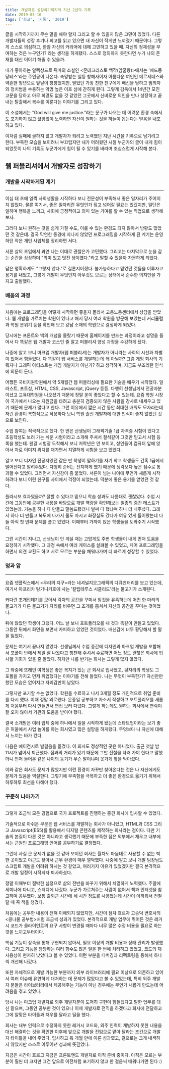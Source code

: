 ```yaml
---
title: 개발자로 성장하기까지의 지난 2년의 기록
date: 2019-05-16
tags: ['회고', '기록', '2019']
---
```


글을 시작하기까지 무슨 말을 해야 할지 그리고 할 수 있을지 많은 고민이 있었다. 다른 개발자들의 성장 후기나 회고를 읽고 있으면 내 자신이 작게만 느껴졌기 때문이다. 그렇게 스스로 의심하고, 한참 자신의 커리어에 대해 고민하고 있을 때. 자신의 정체성을 부여하는 것은 누구인가? 라는 생각을 하게됐다. 스스로 정의하지 못한다면 누가 나의 존재를 대신 이야기 해줄 수 있을까.

내가 좋아하는 알렉상드로 뒤마의 소설인 <몬테크리스토 백작(암굴왕)>에서는 '에드몽 당테스'라는 주인공이 나온다. 촉망받는 일등 항해사이자 아름다운 여인인 메르세데스와 약혼한 청년으로 앞날이 창창했지만, 믿었던 가장 친한 친구에게 배신을 당하고 범죄자와 정치범을 수용하는 악명 높은 이프 섬에 갇히게 된다. 그렇게 감옥에서 14년간 모진 고문을 당하고 아무 희망도 없을 것 같았던 그곳에서 신비로운 의인을 만나 성장하고 끝내는 탈출해서 복수를 이룬다는 이야기를 그리고 있다.

이 소설에서는 “God will give me justice.”라는 문구가 나오는 데 어려운 환경 속에서도 포기하지 않고 끊임없이 노력하면 자신이 원하는 것을 하늘이 돕는다는 믿음을 내포하고 있다.

이처럼 실패에 굴하지 않고 개발자가 되려고 노력했던 지난 시간을 기록으로 남기려고 한다. 부족한 모습을 보이려니 부끄럽지만 내가 어려웠던 시절 누군가의 글이 내게 힘이 되었듯이 나의 기록도 누군가에게 힘이 될 수 있기를 바라며 조심스럽게 시작해 본다.

## 웹 퍼블리셔에서 개발자로 성장하기

### 개발을 시작하게된 계기

---

이십 대 초에 일찍 사회생활을 시작하다 보니 전문성이 부족해서 좋은 일자리가 주어지지 않았다. 물론 여기서, 좋은 일자리란 무엇인가 짚고 넘어갈 필요는 있겠지만, 일단은 일하며 행복을 느끼고, 사회에 긍정적이고 의미 있는 기여를 할 수 있는 직업으로 생각해보자.

그러다 보니 원하는 것을 쉽게 가질 수도, 이룰 수 있는 환경도 되지 않아서 방황도 많았던 것 같은데. 결국 막연한 동경에 지나지 않았던 프로그래밍을 시작하게 된 계기는 운영하던 작은 개인 사업체를 정리하면 서다.

서른 살의 초입에서 과연 나는 이대로 괜찮은가 고민했다. 그리고는 마지막으로 눈을 감는 순간을 상상하며 "의미 있고 멋진 생이였다."라고 말할 수 있을까 자문하게 되었다.

답은 명확하게도 "그렇지 않다."로 결론지어졌다. 불가능하다고 믿었던 것들을 이루자고 용기를 내었고, 그렇게 개발이 무엇인지 아무것도 모르는 상태에서 순수한 의지만을 가지고 출발했다.

### 배움의 과정

---

처음에는 프로그래밍을 어떻게 시작하면 좋을지 몰라서 고용노동센터에서 상담을 받았다. 웹 개발을 가르치는 학원이 있다고 해서 당시 여러 학원을 방문해 보았는데 커리큘럼과 학원 분위기 등을 확인해 보고 강남 소재의 학원으로 결정하게 되었다.

당시에는 프론트와 백의 개념을 몰랐기 때문에 홈페이지를 만드는 과정이라고 설명을 들어서 다 똑같은 웹 개발자 코스인 줄 알고 퍼블리셔 양성 과정을 수강하게 됐다.

나중에 알고 보니 마크업 개발자(웹 퍼블리셔)는 개발자가 아니라는 사회의 시선과 차별이 있어서 힘들었다. 다 똑같이 웹 서비스를 개발하는데 왜 아닐까? 그럼 게임 회사의 기획자나 그래픽 아티스트는 게임 개발자가 아닌가? 하고 생각하며, 지금도 부조리한 인식에 의문이 든다.

어쨌든 국비지원학원에서 약 5개월간 웹 퍼블리싱에 필요한 기술을 배우기 시작했다. 일러스트, 포토샵, HTML, CSS, Javascript, jQuery 등등. 다행히 선생님께서 전공자분이셨고 교육대학원을 나오셨기 때문에 정말 운이 좋았다고 할 수 있는데. 요즘 학원 시장이 국가에서 나오는 지원금을 타려고 충분히 검증되지 않은 사람을 강사로 내세우고 있기 때문에 문제가 많다고 한다. 그런 이유에서 짧은 시간 동안 최대한 배워도 모자라는데 저런 환경이 복합적으로 작용하다 보니 학원 출신 개발자에 대한 인식이 좋지 않았던 것으로 보인다.

수업 참여는 적극적으로 했다. 한 번은 선생님이 그래픽기술 1급 자격증 시험이 있다고 초등학생도 보러 가는 쉬운 시험이라고 소개해 주셔서 철석같이 그것만 믿고서 시험 등록을 했는데. 웬걸 시험장 도착해서 보니 저학년은 안 보이고, 성인들이 컴퓨터 앞에 앉아서 자로 이미지 위치를 재가면서 치열하게 시험을 보고 있었다.

알고 보니 디자인 전공자였던 같은 반 학생이 말하기를 자기 학교 학생들도 간혹 1급에서 떨어진다고 알려주었다. 다행히 준비는 진지하게 했기 때문에 생각보다 높은 점수로 통과할 수 있었다. 그러면서 자신감이 좀 붙었다. 서른이 넘는 나이에 무언가 새롭게 시작하려다 보니 어린 친구들 사이에서 걱정이 되었는데. 덕분에 좋은 용기를 얻었던 것 같다.

플라시보 효과였을까? 잘할 수 있다고 믿으니 학습 성과도 나름대로 괜찮았다. 수업 시간에 그동안에 공부한 내용을 바탕으로 개발 역량을 확인해보는 일종의 중간 테스트가 있었는데. 기능을 하나 다 만들고 말씀드렸더니 벌써 다 했냐며 하나 더 내주셨다. 그래서 하나 더 만들고 복도에 나가서 물도 마시고 화장실도 갔다가 여유 있게 들어왔는데 다들 아직 첫 번째 문제를 풀고 있었다. 이때부터 가까이 앉은 학생들을 도와주기 시작했다.

그런 시간이 지나고, 선생님이 안 계실 때는 고맙게도 주변 학생들이 내게 먼저 도움을 요청하기 시작했다. 그 과정 속에서 여러 케이스를 살펴볼 수 있었고, 페어 프로그래밍을 하면서 의견 교환도 하고 서로 모르는 부분을 채워나가며 더 빠르게 성장할 수 있었다.

### 명과 암

---

요즘 넷플릭스에서 <우리의 지구>라는 네셔널지오그래픽의 다큐멘터리를 보고 있는데, 여기서 아프리카 탕가니카호에 사는 '칼립테루스 시클리드'라는 물고기가 소개된다.

커다란 조개껍데기를 모아서 각자의 공간을 꾸며서 암컷을 유혹하는데 어떤 한 마리의 물고기가 다른 물고기가 자리를 비우면 그 조개를 훔쳐서 자신의 공간을 꾸미는 것이었다.

뒤에 앉았던 학생이 그랬다. 어느 날 보니 포트폴리오를 내 것과 똑같이 만들고 있었다. 그동안 뒤에서 화면을 보면서 카피하고 있었던 것이었다. 배신감에 너무 황당해서 할 말을 잃었다.

문제는 여기서 끝나지 않았다. 선생님께서 수업 중간에 디자인과 마크업 개발을 포함해서 포폴이 반에서 제일 잘 나왔다고 칭찬해 주셔서 수료하면 어느 정도 괜찮은 회사에 입사할 기회가 있을 줄 알았다. 하지만 나를 반기는 회사는 그렇게 많지 않았다.

그 와중에 또래인 여학생은 좋은 복지가 있는 큰 회사로 입사했고, 뒷자리의 학생도 그 포폴을 가지고 먼저 취업했다는 이야기를 전해 들었다. 나는 무엇이 부족한가? 자신만만했던 모습은 없어지고 자괴감만이 남았다.

그렇지만 포기할 수는 없었다. 학원을 수료하고 나서 3개월 정도 개인적으로 취업 준비를 다시 했다. 이때 정말 외로웠다. 온종일 공부하고 자소서 작성하고 포트폴리오를 새롭게 처음부터 다시 만들면서 면접 보러 다녔다. 그렇게 하는데도 원하는 회사에서 연락이 잘 오지 않아서 기관의 도움을 받아야 했다.

결국 소개받은 여러 업체 중에 하나에서 일을 시작하게 됐는데 스타트업이라는 보기 좋은 허울에서 사업 놀이를 하는 회사였고 많은 실망을 하게됐다. 무엇보다 나 자신에 대해서 느끼는 바가 컸다.

다음은 에이전시로 발걸음을 옮겼다. 이 회사도 정상적인 곳은 아니었다. 출근 첫날 밤 11시가 넘어서 퇴근했다. 집과의 거리가 있기 때문에 그만 전철을 타러 가야 한다고 말했더니 먼저 들어온 같은 나이의 동기가 무슨 말이냐며 못가게 앞을 막아섰다.

이와 같은 회사도 문제가 많았지만 이런 환경이 자꾸만 찾아온다는 것은 나 자신에게도 문제가 있음을 역설한다. 그렇기에 부족함을 극복하고 더 좋은 환경으로 옮기기 위해서 하루하루 최선을 다해야 했다.

### 꾸준히 나아가기

---

그렇게 조금씩 모은 경험으로 국가 프로젝트를 진행하는 중견 회사에 입사할 수 있었다.

기술적으로 아쉬운 부분은 웹 서비스를 개발하는 회사가 아니었고, HTML과 CSS 그리고 Javascript(ES5)를 활용해서 디지털 콘텐츠를 제작하는 회사라는 점이다. 다만 기술의 본질이 다른 것은 아니라고 생각했기 때문에 부족한 점은 외부에서 채우고 내부에서는 근원인 프로그래밍 언어를 공부하기로 결정했다.

그런데 사실 큰 문제가 없을 것 같아 보이던 회사는 월차도 마음대로 사용할 수 없는 박한 곳이었고 야근도 잦아서 근무 환경이 매우 열악했다. 나중에 알고 보니 개발 팀장님도 스크립트 개발을 어려워 하시는 것 같았고, 여러가지 이유가 있었겠지만 결국 본격적으로 개발 일정이 시작되자 퇴사하셨다.

정말 이때부터 절박한 심정으로 삶의 전반을 바꾸기 위해서 치열하게 노력했다. 주말에 세미나에 다니고, 스터디에 나갔다. 누군가 가르쳐주는 사람이 없어서 책과 인터넷을 참고하며 공부했다. 보통 출퇴근 시간에 세 시간 정도를 사용했는데 시간이 아까워서 전철 탈 때 꼭 책을 챙겼다.

처음에는 공부한 내용이 전혀 이해되지 않았지만, 시간이 점차 흐르자 고승덕 변호사의 <콩나물 공부법>처럼 조금씩 성과가 있었다. 본격적으로 개발 업무에 뛰어든 것은 레거시 코드가 클라이언트의 요구 사항이 변경될 때마다 너무 많은 수정 비용을 필요로 하는 것을 느끼고부터이다.

핵심 기능이 상속을 통해 구현되지 않아서, 필요 이상의 개발 비용과 상태 관리가 발생했다. 그리고 기능을 담당하는 여러 함수도 많은 일을 한 번에 처리하고 있었고, 코드의 재사용성이 현저히 낮았다고 볼 수 있었다. 이런 부분을 디버깅과 리펙토링을 통해서 하나씩 개선해 나갔다.

또한 자체적으로 개발 가능한 부분까지 외부 라이브러리에 필요 이상으로 의존하고 있어서 여러 이슈에 유연하게 대처하는 데 문제가 많았다고 볼 수 있었는데, 특히 외주 개발자 분들은 라이브러리에서 제공해주는 기능이 아닌 경우에는 무언가 새롭게 만드는데 어려움을 겪고 있었다.

당시 나는 마크업 개발자로 외주 개발자분이 도저히 구현이 힘들겠다고 말한 업무를 대신 맡으며, 그동안 공부한 것이 있으니 이제 개발자로 전직을 하겠다고 회사에 전달하고 그에 알맞은 타이틀과 처우를 달라고 딜을 했다.

회사는 내부 인력으로 수정하지 못한 레거시 코드와, 외주 인력이 개발하지 못한 내용을 대신 해결하는 것을 확인한 이후에 앞으로 개발을 전임으로 맡아 달라는 조건으로 개발자 타이틀을 내어 주었다. 입사하고 육 개월 만에 이룬 성과였고, 겉으로는 크게 내색하지 않았지만 스스로 이루어낸 성과에 뜻깊었다.

지금은 시간이 흐르고 지금은 프론트엔드 개발자로 이직 준비 중이다. 아직은 모르는 부분이 훨씬 더 크지만 그건 앞으로 이전처럼 포기하지 않고 한 걸음씩 배워나가면 된다 :)
